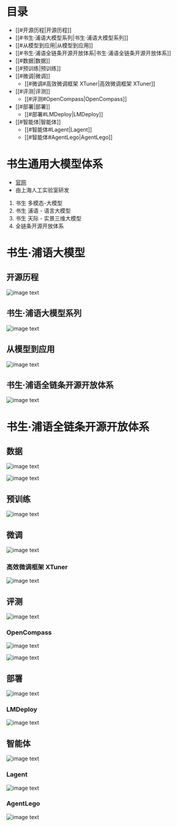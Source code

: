 # 目录
- [[#开源历程|开源历程]]
- [[#书生·浦语大模型系列|书生·浦语大模型系列]]
- [[#从模型到应用|从模型到应用]]
- [[#书生·浦语全链条开源开放体系|书生·浦语全链条开源开放体系]]
- [[#数据|数据]]
- [[#预训练|预训练]]
- [[#微调|微调]]
	- [[#微调#高效微调框架 XTuner|高效微调框架 XTuner]]
- [[#评测|评测]]
	- [[#评测#OpenCompass|OpenCompass]]
- [[#部署|部署]]
	- [[#部署#LMDeploy|LMDeploy]]
- [[#智能体|智能体]]
	- [[#智能体#Lagent|Lagent]]
	- [[#智能体#AgentLego|AgentLego]]


# 书生通用大模型体系

-  [官网](https://intern-ai.org.cn/home)
-  由上海人工实验室研发

1. 书生 多模态-大模型
2.  书生 浦语 - 语言大模型
3.  书生 天际 - 实景三维大模型
4.  全链条开源开放体系

# 书生·浦语大模型

## 开源历程

![image text](https://raw.githubusercontent.com/burningmysoul2077/Notes/main/ScreenShots/Datawhale%E7%BB%84%E9%98%9F%E5%AD%A6%E4%B9%A0/Pasted%20image%2020240105140906.png)

## 书生·浦语大模型系列

![image text](https://raw.githubusercontent.com/burningmysoul2077/Notes/main/ScreenShots/Datawhale%E7%BB%84%E9%98%9F%E5%AD%A6%E4%B9%A0/Pasted%20image%2020240105141658.png)

## 从模型到应用

![image text](https://raw.githubusercontent.com/burningmysoul2077/Notes/main/ScreenShots/Datawhale%E7%BB%84%E9%98%9F%E5%AD%A6%E4%B9%A0/Pasted%20image%2020240105144846.png)

## 书生·浦语全链条开源开放体系

![image text](https://raw.githubusercontent.com/burningmysoul2077/Notes/main/ScreenShots/Datawhale%E7%BB%84%E9%98%9F%E5%AD%A6%E4%B9%A0/Pasted%20image%2020240105145224.png)


# 书生·浦语全链条开源开放体系

## 数据

![image text](https://raw.githubusercontent.com/burningmysoul2077/Notes/main/ScreenShots/Datawhale%E7%BB%84%E9%98%9F%E5%AD%A6%E4%B9%A0/Pasted%20image%2020240105145548.png)

![image text](https://raw.githubusercontent.com/burningmysoul2077/Notes/main/ScreenShots/Datawhale%E7%BB%84%E9%98%9F%E5%AD%A6%E4%B9%A0/Pasted%20image%2020240105153156.png)

## 预训练

![image text](https://raw.githubusercontent.com/burningmysoul2077/Notes/main/ScreenShots/Datawhale%E7%BB%84%E9%98%9F%E5%AD%A6%E4%B9%A0/Pasted%20image%2020240105153243.png)

## 微调

![image text](https://raw.githubusercontent.com/burningmysoul2077/Notes/main/ScreenShots/Datawhale%E7%BB%84%E9%98%9F%E5%AD%A6%E4%B9%A0/Pasted%20image%2020240105153731.png)

### 高效微调框架 XTuner

![image text](https://raw.githubusercontent.com/burningmysoul2077/Notes/main/ScreenShots/Datawhale%E7%BB%84%E9%98%9F%E5%AD%A6%E4%B9%A0/Pasted%20image%2020240105154154.png)

## 评测

![image text](https://raw.githubusercontent.com/burningmysoul2077/Notes/main/ScreenShots/Datawhale%E7%BB%84%E9%98%9F%E5%AD%A6%E4%B9%A0/Pasted%20image%2020240105154448.png)

### OpenCompass

![image text](https://raw.githubusercontent.com/burningmysoul2077/Notes/main/ScreenShots/Datawhale%E7%BB%84%E9%98%9F%E5%AD%A6%E4%B9%A0/Pasted%20image%2020240105154913.png)

![image text](https://raw.githubusercontent.com/burningmysoul2077/Notes/main/ScreenShots/Datawhale%E7%BB%84%E9%98%9F%E5%AD%A6%E4%B9%A0/Pasted%20image%2020240105155001.png)

## 部署

![image text](https://raw.githubusercontent.com/burningmysoul2077/Notes/main/ScreenShots/Datawhale%E7%BB%84%E9%98%9F%E5%AD%A6%E4%B9%A0/Pasted%20image%2020240105155327.png)

### LMDeploy

![image text](https://raw.githubusercontent.com/burningmysoul2077/Notes/main/ScreenShots/Datawhale%E7%BB%84%E9%98%9F%E5%AD%A6%E4%B9%A0/Pasted%20image%2020240105155636.png)

## 智能体

![image text](https://raw.githubusercontent.com/burningmysoul2077/Notes/main/ScreenShots/Datawhale%E7%BB%84%E9%98%9F%E5%AD%A6%E4%B9%A0/Pasted%20image%2020240105160045.png)

### Lagent

![image text](https://raw.githubusercontent.com/burningmysoul2077/Notes/main/ScreenShots/Datawhale%E7%BB%84%E9%98%9F%E5%AD%A6%E4%B9%A0/Pasted%20image%2020240105160211.png)

### AgentLego

![image text](https://raw.githubusercontent.com/burningmysoul2077/Notes/main/ScreenShots/Datawhale%E7%BB%84%E9%98%9F%E5%AD%A6%E4%B9%A0/Pasted%20image%2020240105160523.png)
